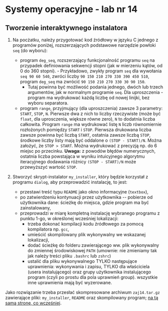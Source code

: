 
# Systemy operacyjne - lab nr 14

## Tworzenie interaktywnego instalatora

1. Na pocżatku, należy przygotować kod źródłowy w języku C jednego z programów poniżej, rozszerzających podstawowe narzędzie powłoki `seq` (do wyboru):
	- program `deg_seq`, rozszerzający funkcjonalność programu `seq` na przypadek definiowania sekwencji stopni (jak w mierzeniu kątów, od 0 do 360 stopni). 		- Przykładowo, zwykły program `seq` dla wywołania `seq 90 60 540`, zwróci liczby `90 150 210 270 330 390 450 510`, program `deg_seq` ma zwrócić `90 150 210 270 330 30 90 150`. 
		- Tutaj powinna być możliwość podania jednego, dwóch lub trzech argumentów, jak w normalnym programie `seq`. Dla uproszczenia - program ma wydrukować każdą liczbę od nowej linijki, bez wyboru separatora.
	- program `range`, przyjmujący (dla uproszczenia) zawsze 3 parametry: `START`, `STOP`, `N`. Pierwsze dwa z nich to liczby rzeczywiste (może być `float`, dla uprosczenia, większe równe zero), `N` to dodatnia liczba całkowita. Program `range` ma wydrukować listę `N` liczb równomiernie rozłożonych pomiędzy `START` i `STOP`. Pierwsza drukowana liczba zawsze powinna być liczbą `START`, ostatnia zawsze liczbą `STOP`, środkowe liczby listy mają być oddalone o `(STOP - START)/N`. Można założyć, że `STOP > START`. Można wydrukować z precyzją np. do 6 miejsc po przecinku. **Uwaga:** z powodów błędów numerycznych, ostatnia liczba powstająca w wyniku intuicyjnego algorytmu iteracyjnego dodawania różnicy `(STOP - START)/N` może przewyższyć wartość `STOP`.
 
1. Stworzyć skrypt-instalator `my_installer`, 	który będzie korzystał z programu `dialog`, aby przeprowadzić instalację, to jest:
	- przestawi treść typu `README` jako okno informacyjne (`textbox`),
	- po zatwierdzeniu kontynuacji przez użytkownika -- pobierze od użytkownika dane: ścieżkę do miejsca, gdzie program ma być zainstalowany,
	- przeprowadzi w miarę kompletną instalację wybranego programu z punktu 1-go, w określonej wcześniej lokalizacji:
		- trzeba dokonać kompilacji kodu źródłowego za pomocą kompilatora np. `gcc`,
		- umieścić skompilowany plik wykonywalny we wskazanej lokalizacji,
		- dodać ścieżkę do folderu zawierającego ww. plik wykonywalny do zmiennej środowiskowej `PATH` (umownie: nie zmieniamy tak jak należy treści pliku `.bashrc` lub `zshrc`)
		- ustalić dla pliku wykonywalnego TYLKO następujące uprawnienia: wykonywania i zapisu, TYLKO dla właściciela (usera instalującego) oraz grupy użytkownika instalującego program (czyli po prostu dla pola uprawnień group). wszystkie inne uprawnienia mają być wyzerowane. 


Jako rozwiązanie trzeba przesłać skompresowane archiwum `zaj14.tar.gz` zawierające pliki: `my_installer`, `README` oraz skompilowany program;  [na tą samą stronę, co wcześniej](https://alioth.uwb.edu.pl/cgi-bin/so-lab/rejestr).
